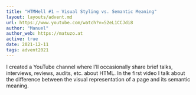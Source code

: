 ```yaml
---
title: "HTMHell #1 – Visual Styling vs. Semantic Meaning"
layout: layouts/advent.md
url: https://www.youtube.com/watch?v=52eL1CCJdi8
author: "Manuel"
author_web: https://matuzo.at
active: true
date: 2021-12-11
tags: advent2021
---
```


I created a YouTube channel where I’ll occasionally share brief talks, interviews, reviews, audits, etc. about HTML. In the first video I talk about the difference between the visual representation of a page and its semantic meaning.
